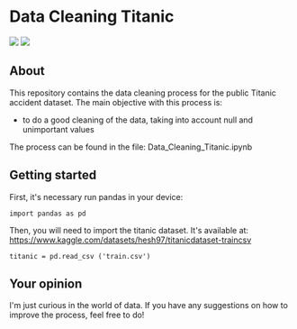 # Data Cleaning Titanic
<img src='https://t3.ftcdn.net/jpg/05/70/92/26/360_F_570922643_DPh6V3LhnUgSDDDbpznUvgKeGiF8TgnR.jpg'>
<img  src='https://img.shields.io/badge/Jupyter-F37626.svg?&style=for-the-badge&logo=Jupyter&logoColor=white'>

## About 

This repository contains the data cleaning process for the public Titanic accident dataset.
The main objective with this process is:
* to do a good cleaning of the data, taking into account null and unimportant values <br />
  
The process can be found in the file: Data_Cleaning_Titanic.ipynb

## Getting started
First, it's necessary run pandas in your device:
```
import pandas as pd
```
Then, you will need to import the titanic dataset. It's available at: https://www.kaggle.com/datasets/hesh97/titanicdataset-traincsv
```
titanic = pd.read_csv ('train.csv')
```

## Your opinion
I'm just curious in the world of data. If you have any suggestions on how to improve the process, feel free to do!

